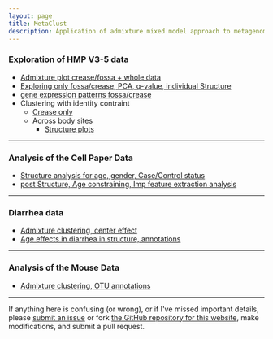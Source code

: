 ```yaml
---
layout: page
title: MetaClust
description: Application of admixture mixed model approach to metagenomic counts data
---
```



### Exploration of HMP V3-5 data

* [Admixture plot crease/fossa + whole data](project/hands_HMP/hands_data.html)
* [Exploring only fossa/crease, PCA, q-value, individual Structure](project/hands_HMP/explore_fossa_crease.html)
* [gene expression patterns fossa/crease](project/hands_HMP/fossa_crease_qtlcharts.html)
* Clustering with identity contraint
	* [Crease only](project/hands_HMP/relational-topic-fit.html)
	* Across body sites
		* [Structure plots](project/hands_HMP/relational-topic-across-body.html)

---

### Analysis of the Cell Paper Data

* [Structure analysis for age, gender, Case/Control status](project/cell_paper/cell_paper_analysis.html)
* [post Structure, Age constraining, Imp feature extraction analysis](project/cell_paper/post_structure_analysis.html)

---

### Diarrhea data

* [Admixture clustering, center effect](project/diarrhea-2015-09-10.html)
* [Age effects in diarrhea in structure, annotations](project/diarrhea_data_analysis_2015-10-07.html)

---

### Analysis of the Mouse Data

* [Admixture clustering, OTU annotations](project/mouse_data_analysis.html)


---
If anything here is confusing (or wrong), or if I've missed
important details, please
[submit an issue](https://github.com/kkdey/metagenomics/issues) or fork [the GitHub repository for this website](http://github.com/kkdey/metagenomics),
make modifications, and submit a pull request.

